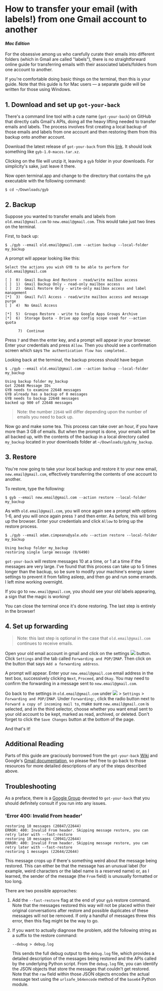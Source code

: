 # How to transfer your email (with labels!) from one Gmail account to another
#### *Mac Edition*
For the obsessive among us who carefully curate their emails into
different folders (which in Gmail are called "labels"), there is no straightforward
online guide for transferring emails with their associated labels/folders from one
account to another.

If you're comfortable doing basic things on the terminal, then this is
your guide. Note that this guide is for Mac users &#8212; a separate guide
will be written for those using Windows.

## 1. Download and set up `got-your-back`
There's a command line tool with a cute name (`got-your-back`) on GitHub that
directly calls Gmail's APIs, doing all the heavy lifting needed to transfer
emails and labels. The process involves first creating a local backup of those
emails and labels from one account and then restoring them from this backup onto
another account.

Download the latest release of `got-your-back` from this
[link](https://github.com/jay0lee/got-your-back/releases).
It should look something like `gyb-1.0-macos.tar.xz`.

Clicking on the file will unzip it, leaving a `gyb` folder in your
downloads. For simplicity's sake, just leave it there.

Now open terminal.app and change to the directory that contains the `gyb`
executable with the following command:
```
$ cd ~/Downloads/gyb
```

## 2. Backup
Suppose you wanted to transfer emails and labels from `old.email@gmail.com`
to `new.email@gmail.com`. This would take just two lines on the terminal.

First, to back up:
```
$ ./gyb --email old.email@gmail.com --action backup --local-folder my_backup
```

A prompt will appear looking like this:
```
Select the actions you wish GYB to be able to perform for old.email@gmail.com

[ ]  0)  Gmail Backup And Restore - read/write mailbox access
[ ]  1)  Gmail Backup Only - read-only mailbox access
[ ]  2)  Gmail Restore Only - write-only mailbox access and label management
[*]  3)  Gmail Full Access - read/write mailbox access and message purge
[ ]  4)  No Gmail Access

[*]  5)  Groups Restore - write to Google Apps Groups Archive
[*]  6)  Storage Quota - Drive app config scope used for --action quota

      7)  Continue
```

Press `7` and then the enter key, and a prompt will appear in your browser.
Enter your credentials and press `Allow`. Then you should see a
confirmation screen which says `The authentication flow has completed.`.

Looking back at the terminal, the backup process should have begun
```
$ ./gyb --email old.email@gmail.com --action backup --local-folder my_backup

Using backup folder my_backup
Got 22648 Message IDs
GYB needs to examine 22648 messages
GYB already has a backup of 0 messages
GYB needs to backup 22648 messages
backed up 900 of 22648 messages
```
> Note: the number `22648` will differ depending upon the number of emails you
> need to back up.

Now go and make some tea. This process can take over an hour, if you have more
than 3 GB of emails. But when the prompt is done, your emails will be all backed
up, with the contents of the backup in a local directory called `my_backup`
located in your downloads folder at `~/Downloads/gyb/my_backup`.

## 3. Restore
You're now going to take your local backup and restore it to your new email,
`new.email@gmail.com`, effectively transferring the contents of one
account to another.

To restore, type the following:
```
$ gyb --email new.email@gmail.com --action restore --local-folder my_backup
```

As with `old.email@gmail.com`, you will once again see a prompt with options
1-6, and you will once again press `7` and then enter. As before, this will bring
up the browser. Enter your credentials and click `Allow` to bring up the restore
process.

```
$ ./gyb --email adam.cimpeanu@yale.edu --action restore --local-folder my_backup

Using backup folder my_backup
restoring single large message (9/6490)
```

`got-your-back` will restore messages 10 at a time, or 1 at a time if the messages
are very large. I've found that this process can take up to 5 times longer than
the backup, so be sure to modify your machine's energy saver settings to prevent it
from falling asleep, and then go and run some errands. I left mine working overnight.

If you go to `new.email@gmail.com`, you should see your old labels appearing, a
sign that the magic is working!

You can close the terminal once it's done restoring. The last step is
entirely in the browser!

## 4. Set up forwarding
> Note: this last step is optional in the case that `old.email@gmail.com` continues
> to receive emails.

Open your old email account in gmail and click on the settings ![][settings_button]
button. Click `Settings` and the tab called `Forwarding and POP/IMAP`. Then click
on the button that says `Add a forwarding address`.

A prompt will appear. Enter your `new.email@gmail.com` email address in the text box,
successively clicking `Next`, `Proceed`, and `Okay`. You may need to confirm the
forwarding in a message sent to `new.email@gmail.com`.

Go back to the settings in `old.email@gmail.com` under ![][settings_button] > `Settings` >
`Forwarding and POP/IMAP`. Under `Forwarding:`, click the radio button next to
`Forward a copy of incoming mail to`, make sure `new.email@gmail.com` is selected,
and in the third selector, choose whether you want email sent to your old account
to be kept, marked as read, archived, or deleted. Don't forget to click the `Save
Changes` button at the bottom of the page. 

And that's it!

[settings_button]: http://lh6.ggpht.com/snsP5-ODgFFqVJhxS5La7OAqsAmO-GwYWWERMFPW5R4MXcxp0zUZ5Bq6lRFqrvk92lA=w18-h18

## Additional Reading
Parts of this guide are graciously borrowed from the
`got-your-back` [Wiki](https://github.com/jay0lee/got-your-back/wiki) and Google's
[Gmail documentation](https://support.google.com/mail/answer/10957?hl=en), so please
feel free to go back to those resources for more detailed descriptions of any of
the steps described above.

## Troubleshooting

As a preface, there is a
[Google Group](https://groups.google.com/forum/#!forum/got-your-back) devoted to
`got-your-back` that you should definitely consult if you run into any issues.

### 'Error 400: Invalid From header'
```
restoring 10 messages (20847/22644)                                             
ERROR: 400: Invalid From header. Skipping message restore, you can retry later with --fast-restore
restoring 10 messages (20941/22644)                                             
ERROR: 400: Invalid From header. Skipping message restore, you can retry later with --fast-restore
restoring 1 messages (22644/22644)  
```
This message crops up if there's something weird about the message being restored.
This can either be that the message has an unusual label (for example, weird
characters or the label name is a reserved name) or, as I learned, the sender of
the message (the `From` field) is unusually formatted or too long.

There are two possible approaches:

1. Add the `--fast-restore` flag at the end of your `gyb` restore command. Note
that the messages restored this way will not be placed within their original
conversations after restore and possible duplicates of these messages will not be
removed. If only a handful of messages threw this error, then this flag might be
the way to go.
2. If you want to actually diagnose the problem, add the following string as a suffix
   to the restore command:

   ```
   --debug > debug.log
   ```
   This sends the full debug output to the `debug.log` file, which provides
   a detailed description of the messages being restored and the APIs called
   by the underlying Python script. From the `debug.log` file, you can
   identify the JSON objects that store the messages that couldn't get
   restored. Note that the `raw` field within those JSON objects encodes the
   actual message text using the `urlsafe_b64encode` method of the `base64`
   Python module.
    